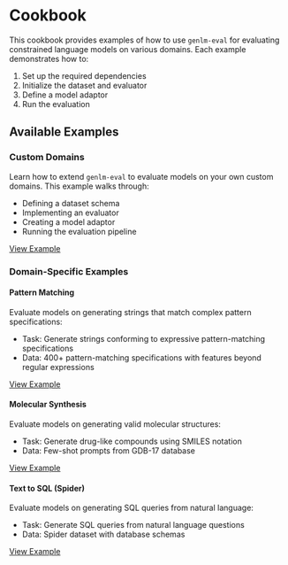 # Cookbook

This cookbook provides examples of how to use `genlm-eval` for evaluating constrained language models on various domains. Each example demonstrates how to:

1. Set up the required dependencies
2. Initialize the dataset and evaluator
3. Define a model adaptor
4. Run the evaluation

## Available Examples

### Custom Domains
Learn how to extend `genlm-eval` to evaluate models on your own custom domains. This example walks through:

- Defining a dataset schema
- Implementing an evaluator
- Creating a model adaptor
- Running the evaluation pipeline

[View Example](custom_domains.ipynb)

### Domain-Specific Examples

#### Pattern Matching
Evaluate models on generating strings that match complex pattern specifications:

- Task: Generate strings conforming to expressive pattern-matching specifications
- Data: 400+ pattern-matching specifications with features beyond regular expressions

[View Example](domains/pattern_matching.ipynb)

#### Molecular Synthesis
Evaluate models on generating valid molecular structures:

- Task: Generate drug-like compounds using SMILES notation
- Data: Few-shot prompts from GDB-17 database

[View Example](domains/molecular_synthesis.ipynb)

#### Text to SQL (Spider)
Evaluate models on generating SQL queries from natural language:

- Task: Generate SQL queries from natural language questions
- Data: Spider dataset with database schemas

[View Example](domains/spider.ipynb)

